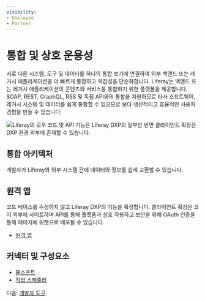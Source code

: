 ```yaml
---
visibility:
- Employee
- Partner
---
```

# 통합 및 상호 운용성

서로 다른 시스템, 도구 및 데이터를 하나의 통합 보기에 연결하여 외부 백엔드 또는 레거시 애플리케이션을 더 빠르게 통합하고 복잡성을 단순화합니다. Liferay는 백엔드 또는 레거시 애플리케이션의 콘텐츠와 서비스를 통합하기 위한 플랫폼을 제공합니다. SOAP, REST, GraphQL, RSS 및 독점 API와의 통합을 지원하므로 타사 소프트웨어, 레거시 시스템 및 데이터를 쉽게 통합할 수 있으므로 보다 생산적이고 효율적인 사용자 경험을 만들 수 있습니다.

![Liferay의 로우 코드 및 API 기능은 Liferay DXP의 일부인 반면 클라이언트 확장은 DXP 환경 외부에 존재할 수 있습니다.](./integration-and-interoperability/images/01.png)

## 통합 아키텍처

개발자가 Liferay와 외부 시스템 간에 데이터와 정보를 쉽게 교환할 수 있습니다.

## 원격 앱

코드 베이스를 수정하지 않고 Liferay DXP의 기능을 확장합니다. 클라이언트 확장은 코어 외부에 사이트하며 API를 통해 플랫폼과 상호 작용하고 보안을 위해 OAuth 인증을 통해 페이지에 위젯으로 배포될 수 있습니다.

* [원격 앱](https://learn.liferay.com/w/dxp/building-applications/client-extensions)

## 커넥터 및 구성요소

* [뮬소프트](https://learn.liferay.com/w/commerce/add-ons-and-connectors/mulesoft)
* [작업 스케줄러](https://learn.liferay.com/w/dxp/building-applications/core-frameworks/job-scheduler-framework)

다음: [개발자 도구](./developer-tooling.md).
